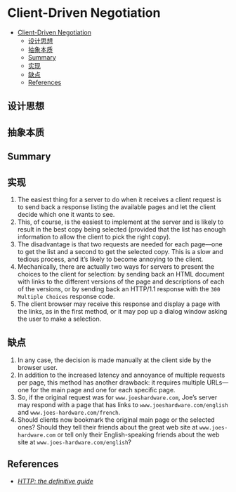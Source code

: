 # Client-Driven Negotiation


<!-- TOC -->

- [Client-Driven Negotiation](#client-driven-negotiation)
    - [设计思想](#设计思想)
    - [抽象本质](#抽象本质)
    - [Summary](#summary)
    - [实现](#实现)
    - [缺点](#缺点)
    - [References](#references)

<!-- /TOC -->


## 设计思想


## 抽象本质


## Summary


## 实现
1. The easiest thing for a server to do when it receives a client request is to send back a response listing the available pages and let the client decide which one it wants to see. 
2. This, of course, is the easiest to implement at the server and is likely to result in the best copy being selected (provided that the list has enough information to allow the client to pick the right copy). 
3. The disadvantage is that two requests are needed for each page—one to get the list and a second to get the selected copy. This is a slow and tedious process, and it’s likely to become annoying to the client. 
4. Mechanically, there are actually two ways for servers to present the choices to the client for selection: by sending back an HTML document with links to the different versions of the page and descriptions of each of the versions, or by sending back an HTTP/1.1 response with the `300 Multiple Choices` response code.
5. The client browser may receive this response and display a page with the links, as in the first method, or it may pop up a dialog window asking the user to make a selection. 


## 缺点
1. In any case, the decision is made manually at the client side by the browser user.
2. In addition to the increased latency and annoyance of multiple requests per page, this method has another drawback: it requires multiple URLs—one for the main page and one for each specific page. 
3. So, if the original request was for `www.joeshardware.com`, Joe’s server may respond with a page that has links to `www.joeshardware.com/english` and `www.joes-hardware.com/french`. 
4. Should clients now bookmark the original main page or the selected ones? Should they tell their friends about the great web site at `www.joes-hardware.com` or tell only their English-speaking friends about the web site at `www.joes-hardware.com/english`?


## References
* [*HTTP: the definitive guide*](https://book.douban.com/subject/1440226/)